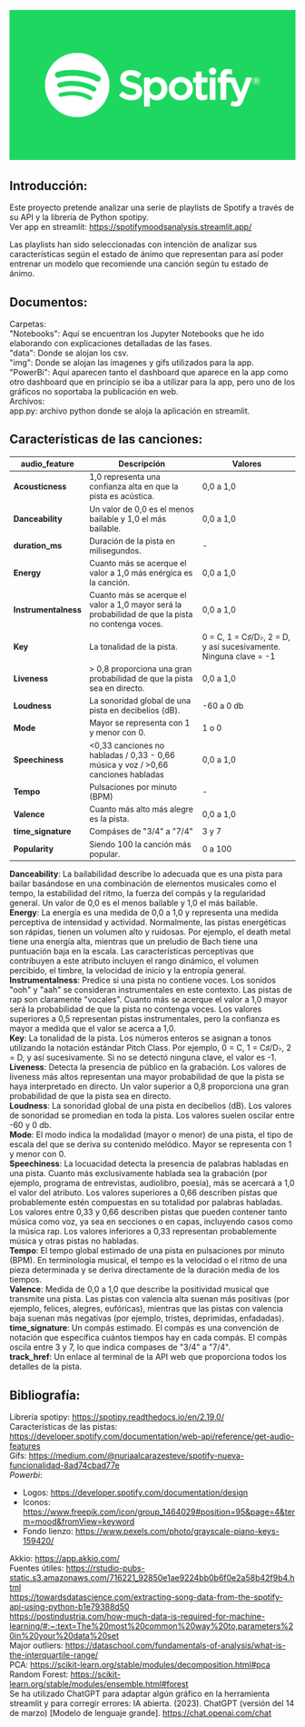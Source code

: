 ![Logo Image](./img/logo.png)
## Introducción:  
Este proyecto pretende analizar una serie de playlists de Spotify a través de su API y la librería de Python spotipy.  
Ver app en streamlit: https://spotifymoodsanalysis.streamlit.app/  


Las playlists han sido seleccionadas con intención de analizar sus características según el estado de ánimo que representan para así poder entrenar un modelo que recomiende una canción según tu estado de ánimo.  
## Documentos:  
Carpetas:  
"Notebooks": Aquí se encuentran los Jupyter Notebooks que he ido elaborando con explicaciones detalladas de las fases.  
"data": Donde se alojan los csv.  
"img": Donde se alojan las imagenes y gifs utilizados para la app.  
"PowerBi": Aquí aparecen tanto el dashboard que aparece en la app como otro dashboard que en principio se iba a utilizar para la app, pero uno de los gráficos no soportaba la publicación en web.  
Archivos:  
app.py: archivo python donde se aloja la aplicación en streamlit.  


## Características de las canciones:  
| audio_feature | Descripción | Valores |
|---|---|---|
| **Acousticness** | 1,0 representa una confianza alta en que la pista es acústica. | 0,0 a 1,0 |
| **Danceability** | Un valor de 0,0 es el menos bailable y 1,0 el más bailable. | 0,0 a 1,0 |
| **duration_ms** | Duración de la pista en milisegundos. | - |
| **Energy** | Cuanto más se acerque el valor a 1,0 más enérgica es la canción. | 0,0 a 1,0 |
| **Instrumentalness** | Cuanto más se acerque el valor a 1,0 mayor será la probabilidad de que la pista no contenga voces. | 0,0 a 1,0 |
| **Key** | La tonalidad de la pista. | 0 = C, 1 = C♯/D♭, 2 = D, y así sucesivamente. Ninguna clave = -1 |
| **Liveness** | > 0,8 proporciona una gran probabilidad de que la pista sea en directo. | 0,0 a 1,0 |
| **Loudness** | La sonoridad global de una pista en decibelios (dB). | -60 a 0 db |
| **Mode** | Mayor se representa con 1 y menor con 0. | 1 o 0 |
| **Speechiness** | <0,33 canciones no habladas / 0,33 - 0,66 música y voz / >0,66 canciones habladas | 0,0 a 1,0 |
| **Tempo** | Pulsaciones por minuto (BPM) | - |
| **Valence** | Cuanto más alto más alegre es la pista.  |0,0 a 1,0|
| **time_signature** | Compáses de "3/4" a "7/4" | 3 y 7 |
| **Popularity** | Siendo 100 la canción más popular. | 0 a 100 |
 
**Danceability**: La bailabilidad describe lo adecuada que es una pista para bailar basándose en una combinación de elementos musicales como el tempo, la estabilidad del ritmo, la fuerza del compás y la regularidad general. Un valor de 0,0 es el menos bailable y 1,0 el más bailable.  
**Energy**: La energía es una medida de 0,0 a 1,0 y representa una medida perceptiva de intensidad y actividad. Normalmente, las pistas energéticas son rápidas, tienen un volumen alto y ruidosas. Por ejemplo, el death metal tiene una energía alta, mientras que un preludio de Bach tiene una puntuación baja en la escala. Las características perceptivas que contribuyen a este atributo incluyen el rango dinámico, el volumen percibido, el timbre, la velocidad de inicio y la entropía general.  
**Instrumentalness**: Predice si una pista no contiene voces. Los sonidos "ooh" y "aah" se consideran instrumentales en este contexto. Las pistas de rap son claramente "vocales". Cuanto más se acerque el valor a 1,0 mayor será la probabilidad de que la pista no contenga voces. Los valores superiores a 0,5 representan pistas instrumentales, pero la confianza es mayor a medida que el valor se acerca a 1,0.  
**Key**: La tonalidad de la pista. Los números enteros se asignan a tonos utilizando la notación estándar Pitch Class. Por ejemplo, 0 = C, 1 = C♯/D♭, 2 = D, y así sucesivamente. Si no se detectó ninguna clave, el valor es -1.  
**Liveness**: Detecta la presencia de público en la grabación. Los valores de liveness más altos representan una mayor probabilidad de que la pista se haya interpretado en directo. Un valor superior a 0,8 proporciona una gran probabilidad de que la pista sea en directo.  
**Loudness**: La sonoridad global de una pista en decibelios (dB). Los valores de sonoridad se promedian en toda la pista. Los valores suelen oscilar entre -60 y 0 db.  
**Mode**: El modo indica la modalidad (mayor o menor) de una pista, el tipo de escala del que se deriva su contenido melódico. Mayor se representa con 1 y menor con 0.  
**Speechiness**: La locuacidad detecta la presencia de palabras habladas en una pista. Cuanto más exclusivamente hablada sea la grabación (por ejemplo, programa de entrevistas, audiolibro, poesía), más se acercará a 1,0 el valor del atributo. Los valores superiores a 0,66 describen pistas que probablemente estén compuestas en su totalidad por palabras habladas. Los valores entre 0,33 y 0,66 describen pistas que pueden contener tanto música como voz, ya sea en secciones o en capas, incluyendo casos como la música rap. Los valores inferiores a 0,33 representan probablemente música y otras pistas no habladas.  
**Tempo**: El tempo global estimado de una pista en pulsaciones por minuto (BPM). En terminología musical, el tempo es la velocidad o el ritmo de una pieza determinada y se deriva directamente de la duración media de los tiempos.  
**Valence**: Medida de 0,0 a 1,0 que describe la positividad musical que transmite una pista. Las pistas con valencia alta suenan más positivas (por ejemplo, felices, alegres, eufóricas), mientras que las pistas con valencia baja suenan más negativas (por ejemplo, tristes, deprimidas, enfadadas).  
**time_signature**: Un compás estimado. El compás es una convención de notación que especifica cuántos tiempos hay en cada compás. El compás oscila entre 3 y 7, lo que indica compases de "3/4" a "7/4".  
**track_href**: Un enlace al terminal de la API web que proporciona todos los detalles de la pista.  

## Bibliografía:  
Librería spotipy: https://spotipy.readthedocs.io/en/2.19.0/  
Características de las pistas: https://developer.spotify.com/documentation/web-api/reference/get-audio-features  
Gifs: https://medium.com/@nuriaalcarazesteve/spotify-nueva-funcionalidad-8ad74cbad77e  
*Powerbi*:  
- Logos: https://developer.spotify.com/documentation/design  
- Iconos: https://www.freepik.com/icon/group_1464029#position=95&page=4&term=mood&fromView=keyword  
- Fondo lienzo: https://www.pexels.com/photo/grayscale-piano-keys-159420/  


Akkio: https://app.akkio.com/  
Fuentes útiles: https://rstudio-pubs-static.s3.amazonaws.com/716221_92850e1ae9224bb0b6f0e2a58b42f9b4.html  
https://towardsdatascience.com/extracting-song-data-from-the-spotify-api-using-python-b1e79388d50  
https://postindustria.com/how-much-data-is-required-for-machine-learning/#:~:text=The%20most%20common%20way%20to,parameters%20in%20your%20data%20set  
Major outliers: https://dataschool.com/fundamentals-of-analysis/what-is-the-interquartile-range/  
PCA: https://scikit-learn.org/stable/modules/decomposition.html#pca  
Random Forest: https://scikit-learn.org/stable/modules/ensemble.html#forest  
Se ha utilizado ChatGPT para adaptar algún gráfico en la herramienta streamlit y para corregir errores: IA abierta. (2023). ChatGPT (versión del 14 de marzo) [Modelo de lenguaje grande]. https://chat.openai.com/chat
